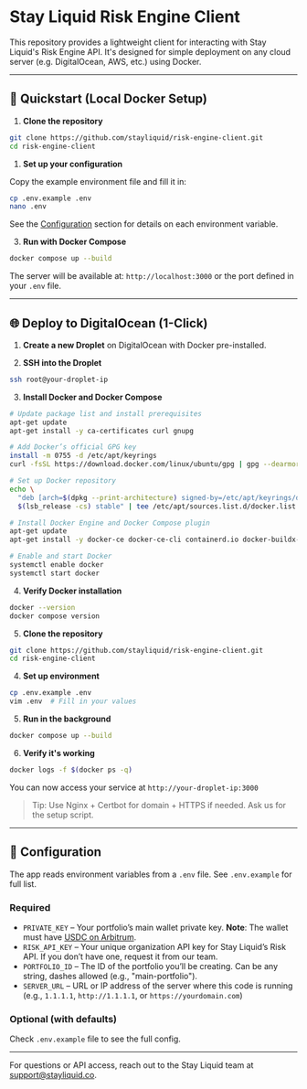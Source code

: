 # Stay Liquid Risk Engine Client

This repository provides a lightweight client for interacting with Stay Liquid's Risk Engine API. It's designed for simple deployment on any cloud server (e.g. DigitalOcean, AWS, etc.) using Docker.

---

## 🚀 Quickstart (Local Docker Setup)

1. **Clone the repository**

```bash
git clone https://github.com/stayliquid/risk-engine-client.git
cd risk-engine-client
```

1. **Set up your configuration**

Copy the example environment file and fill it in:

```bash
cp .env.example .env
nano .env
```

See the [Configuration](#-configuration) section for details on each environment variable.

3. **Run with Docker Compose**

```bash
docker compose up --build
```

The server will be available at: `http://localhost:3000` or the port defined in your `.env` file.

---

## 🌐 Deploy to DigitalOcean (1-Click)

1. **Create a new Droplet** on DigitalOcean with Docker pre-installed.

2. **SSH into the Droplet**

```bash
ssh root@your-droplet-ip
```

3. **Install Docker and Docker Compose**

```bash
# Update package list and install prerequisites
apt-get update
apt-get install -y ca-certificates curl gnupg

# Add Docker’s official GPG key
install -m 0755 -d /etc/apt/keyrings
curl -fsSL https://download.docker.com/linux/ubuntu/gpg | gpg --dearmor -o /etc/apt/keyrings/docker.gpg

# Set up Docker repository
echo \
  "deb [arch=$(dpkg --print-architecture) signed-by=/etc/apt/keyrings/docker.gpg] https://download.docker.com/linux/ubuntu \
  $(lsb_release -cs) stable" | tee /etc/apt/sources.list.d/docker.list > /dev/null

# Install Docker Engine and Docker Compose plugin
apt-get update
apt-get install -y docker-ce docker-ce-cli containerd.io docker-buildx-plugin docker-compose-plugin

# Enable and start Docker
systemctl enable docker
systemctl start docker
```

4. **Verify Docker installation**

```bash
docker --version
docker compose version
```

5. **Clone the repository**

```bash
git clone https://github.com/stayliquid/risk-engine-client.git
cd risk-engine-client
```

4. **Set up environment**

```bash
cp .env.example .env
vim .env  # Fill in your values
```

5. **Run in the background**

```bash
docker compose up --build
```

6. **Verify it's working**

```bash
docker logs -f $(docker ps -q)
```

You can now access your service at `http://your-droplet-ip:3000`

> Tip: Use Nginx + Certbot for domain + HTTPS if needed. Ask us for the setup script.

---

## 🔧 Configuration

The app reads environment variables from a `.env` file. See `.env.example` for full list.

### Required

- `PRIVATE_KEY` – Your portfolio’s main wallet private key. **Note**: The wallet must have [USDC on Arbitrum](https://arbiscan.io/token/0xaf88d065e77c8cc2239327c5edb3a432268e5831).
- `RISK_API_KEY` – Your unique organization API key for Stay Liquid’s Risk API. If you don’t have one, request it from our team.
- `PORTFOLIO_ID` – The ID of the portfolio you’ll be creating. Can be any string, dashes allowed (e.g., "main-portfolio").
- `SERVER_URL` – URL or IP address of the server where this code is running (e.g., `1.1.1.1`, `http://1.1.1.1`, or `https://yourdomain.com`)

### Optional (with defaults)

Check `.env.example` file to see the full config.

---

For questions or API access, reach out to the Stay Liquid team at [support@stayliquid.co](mailto:support@stayliquid.co).
